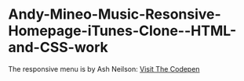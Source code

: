 # Andy-Mineo-Music-Resonsive-Homepage-iTunes-Clone--HTML-and-CSS-work
The responsive menu is by Ash Neilson: [Visit The Codepen](https://gist.github.com/rachelhyman/b1f109155c9dafffe618)
